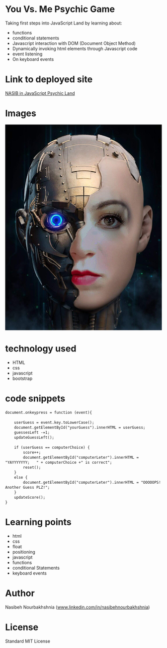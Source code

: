 <!-- Put the name of the project after the # -->
<!-- the # means h1  -->
# You Vs. Me Psychic Game

<!-- Put a description of what the project is -->

Taking first steps into JavaScript Land by learning about:
- functions
- conditional statements
- Javascript interaction with DOM (Document Object Method)
- Dynamically invoking html elements through Javascript code
- event listening
- On keyboard events


# Link to deployed site
<!-- make a link to the deployed site --> 
<!-- [What the user will see](the link to the deployed site) -->

[NASIB in JavaScript Psychic Land](https://nasibnia.github.io/Psychic-game/.)


# Images
<!-- take a picture of the image and add it into the readme  -->
<!-- ![image title](path or link to image) -->
![wire frame](assets/images/IMG_1663.JPG)



# technology used
<!-- make a list of technology used -->
<!-- what you used for this web app, like html css -->

<!-- 
1. First ordered list item
2. Another item
⋅⋅* Unordered sub-list. 
1. Actual numbers don't matter, just that it's a number
⋅⋅1. Ordered sub-list
4. And another item. 
-->
- HTML
- css
- javascript
- bootstrap


# code snippets
<!-- put snippets of code inside ``` ``` so it will look like code -->
<!-- if you want to put blockquotes use a > -->

```
document.onkeypress = function (event){
         
    userGuess = event.key.toLowerCase();
    document.getElementById("yourGuess").innerHTML = userGuess;
    guessesLeft -=1;
    updateGuessLeft();

    if (userGuess == computerChoice) {
        score++;
        document.getElementById("computerLeter").innerHTML = "YAYYYYYYY;   " + computerChoice +" is correct";
        reset();
    }
    else {
        document.getElementById("computerLeter").innerHTML = "OOOOOPS! Another Guess PLZ!"; 
    }
    updateScore();
}
```


# Learning points
<!-- Learning points where you would write what you thought was helpful -->
- html
- css
- float
- positioning
- javascript
- functions
- conditional Statements
- keyboard events



# Author 
<!-- make a link to the deployed site and have your name as the link -->
Nasibeh Nourbakhshnia
(www.linkedin.com/in/nasibehnourbakhshnia)

# License
Standard MIT License